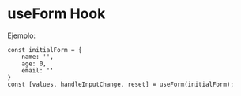 # useForm Hook

Ejemplo:

```
const initialForm = {
    name: '',
    age: 0,
    email: ''
}
const [values, handleInputChange, reset] = useForm(initialForm);


```